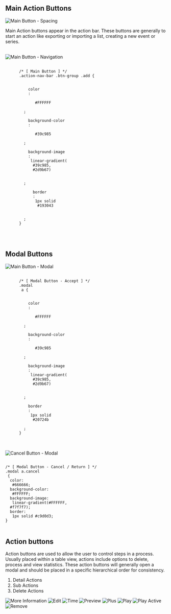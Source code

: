 Main Action Buttons
-------------------

<div class="row-flex">
  <img src="../../../../img/buttons-4.png" alt="Main Button - Spacing" />
  <p>Main Action buttons appear in the action bar. These buttons are generally to start an action like exporting or
  importing a list, creating a new event or series.</p>
</div>
<br/>
<div class="row-flex">
  <img src="../../../../img/buttons-1.png" alt="Main Button - Navigation" />
  <pre style="margin-bottom: 0px;">
    <code class="hljs css">
      <span class="hljs-comment">/* [ Main Button ] */</span>
      <span class="hljs-class">.action-nav-bar .btn-group .add</span> {
      <span class="hljs-rules">
        <span class="hljs-rule">
          <span class="hljs-attribute">color</span>
          <span class="hljs-rule">:</span>
          <span class="hljs-value">
            <span class="hljs-hexcolor"> #FFFFFF</span>
          </span>
        </span>;
        <span class="hljs-rule">
          <span class="hljs-attribute">background-color</span>
          <span class="hljs-rule">:</span>
          <span class="hljs-value">
            <span class="hljs-hexcolor"> #39c985</span>
          </span>
        </span>;
        <span class="hljs-rule">
          <span class="hljs-attribute">background-image</span>
          <span class="hljs-rule">:</span>
          <span class="hljs-value"> linear-gradient(
            <span class="hljs-hexcolor">#39c985</span>,
            <span class="hljs-hexcolor">#2d9b67</span>)
          </span>
          </span>
        </span>;
          <span class="hljs-rule">
            <span class="hljs-attribute">border</span>
            <span class="hljs-rule">:</span>
            <span class="hljs-value"> 1px solid
              <span class="hljs-hexcolor">#193043</span>
            </span>
          </span>
        </span>;
      </span>}
    </code>
  </pre>
</div>
<br/>

Modal Buttons
-------------

<div class="row-flex">
  <img src="../../../../img/buttons-2.png" alt="Main Button - Modal" />
  <pre style="margin-bottom: 0px;">
    <code class="hljs css">
      <span class="hljs-comment">/* [ Modal Button - Accept ] */</span>
      <span class="hljs-class">.modal</span>
      <span class="hljs-tag"> a</span> {
      <span class="hljs-rules">
        <span class="hljs-rule">
          <span class="hljs-attribute">color</span>
          <span class="hljs-rule">:</span>
          <span class="hljs-value">
            <span class="hljs-hexcolor"> #FFFFFF</span>
          </span>
        </span>;
        <span class="hljs-rule">
          <span class="hljs-attribute">background-color</span>
          <span class="hljs-rule">:</span>
          <span class="hljs-value">
            <span class="hljs-hexcolor"> #39c985</span>
          </span>
        </span>;
        <span class="hljs-rule">
          <span class="hljs-attribute">background-image</span>
          <span class="hljs-rule">:</span>
          <span class="hljs-value"> linear-gradient(
            <span class="hljs-hexcolor">#39c985</span>,
            <span class="hljs-hexcolor">#2d9b67</span>)
          </span>
        </span>
        </span>;
        <span class="hljs-rule">
          <span class="hljs-attribute">border</span>
          <span class="hljs-rule">:</span>
          <span class="hljs-value"> 1px solid
            <span class="hljs-hexcolor">#20724b</span>
          </span>
        </span></span>;
      </span>}
    </code>
  </pre>
</div>
<br/>
<div class="row-flex">
  <img src="../../../../img/buttons-3.png" alt="Cancel Button - Modal" />
<pre style="margin-bottom: 0px;"><code class="hljs css">
<span class="hljs-comment">/* [ Modal Button - Cancel / Return ] */</span>
<span class="hljs-class">.modal</span><span class="hljs-tag"> a<span class="hljs-class">.cancel</span>
</span> {<span class="hljs-rules">
  <span class="hljs-rule"><span class="hljs-attribute">color</span><span class="hljs-rule">:</span>
  <span class="hljs-value"><span class="hljs-hexcolor"> #666666</span></span></span>;
  <span class="hljs-rule"><span class="hljs-attribute">background-color</span><span class="hljs-rule">:</span>
  <span class="hljs-value"><span class="hljs-hexcolor"> #FFFFFF</span></span></span>;
  <span class="hljs-rule"><span class="hljs-attribute">background-image</span><span class="hljs-rule">:</span>
  <span class="hljs-value"> linear-gradient(<span class="hljs-hexcolor">#FFFFFF</span>,
  <span class="hljs-hexcolor">#f7f7f7</span>)</span></span></span>;
  <span class="hljs-rule"><span class="hljs-attribute">border</span><span class="hljs-rule">:</span>
  <span class="hljs-value"> 1px solid <span class="hljs-hexcolor">#c9d0d3</span></span></span></span>;
</span>}</code></pre>
</div>
<br/>

Action buttons
--------------

Action buttons are used to allow the user to control steps in a process. Usually placed within a table view, actions
include options to delete, process and view statistics. These action buttons will generally open a modal and should be
placed in a specific hierarchical order for consistency.

1. Detail Actions
2. Sub Actions
3. Delete Actions

<div class="icons">
  <img src="../../../../img/more-icon_2x.png" alt="More Information"/>
  <img src="../../../../img/edit-icon_2x.png" alt="Edit"/>
  <img src="../../../../img/time-icon_2x.png" alt="Time"/>
  <img src="../../../../img/preview-icon_2x.png" alt="Preview"/>
  <img src="../../../../img/plus-icon_2x.png" alt="Plus"/>
  <img src="../../../../img/play-icon_2x.png" alt="Play"/>
  <img src="../../../../img/play-icon-on_2x.png" alt="Play Active"/>
  <i class="fa fa-comment fa-2x"></i>
  <i class="fa fa-comment-o fa-2x"></i>
  <img src="../../../../img/remove-icon_2x.png" alt="Remove"/>
</div>
<br/>

<!--
## Radio Buttons
Radio buttons are toggles which allow the user to select only one defined option to either on or off, yes or no. These
buttons are generally placed to allow user to trigger a pending action. An example of radio button use would be to
activate a server maintenance routine.
-->
